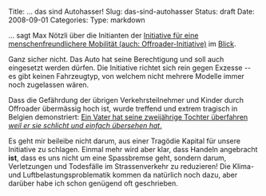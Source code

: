 Title: ... das sind Autohasser!
Slug: das-sind-autohasser
Status: draft
Date: 2008-09-01
Categories:
Type: markdown

... sagt Max Nötzli über die Initianten der [Initiative für eine menschenfreundlichere Mobilität (auch: Offroader-Initiative)](http://www.menschenfreundlicher.ch/) im [Blick](http://www.blick.ch/news/schweiz/das-sind-autohasser-99224).

Ganz sicher nicht. Das Auto hat seine Berechtigung und soll auch eingesetzt werden dürfen. Die Initiative richtet sich rein gegen Exzesse -- es gibt keinen Fahrzeugtyp, von welchem nicht mehrere Modelle immer noch zugelassen wären.

Dass die Gefährdung der übrigen Verkehrsteilnehmer und Kinder durch Offroader übermässig hoch ist, wurde treffend und extrem tragisch in Belgien demonstriert: [Ein Vater hat seine zweijährige Tochter überfahren _weil er sie schlicht und einfach übersehen hat_.](http://www.blick.ch/news/ausland/vater-ueberfaehrt-tochter-2--99296)

Es geht mir beileibe nicht darum, aus einer Tragödie Kapital für unsere Initiative zu schlagen. Einmal mehr wird aber klar, dass Handeln angebracht **ist**, dass es uns nicht um eine Spassbremse geht, sondern darum, Verletzungen und Todesfälle im Strassenverkehr zu reduzieren! Die Klima- und Luftbelastungsproblematik kommen da natürlich noch dazu, aber darüber habe ich schon genügend oft geschrieben.
